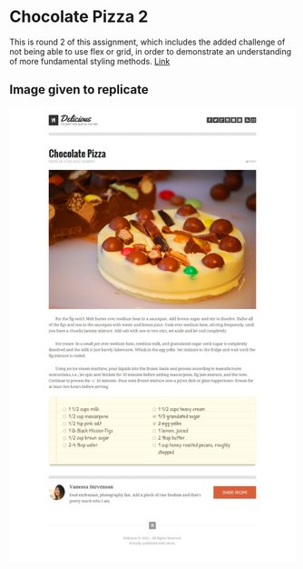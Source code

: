 # Chocolate Pizza 2

This is round 2 of this assignment, which includes the added challenge of not being able to use flex or grid, in order to demonstrate an understanding of more fundamental styling methods. [Link](https://arvoya.github.io/chocolatePizza2/index.html)

## Image given to replicate

![Preview](assets/PREVIEW.png)
